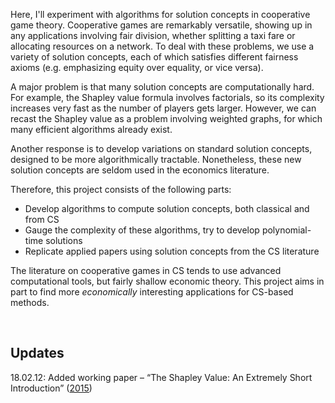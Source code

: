 Here, I'll experiment with algorithms for solution concepts in cooperative game theory. Cooperative games are remarkably versatile,
showing up in any applications involving fair division, whether splitting a taxi fare or allocating resources on a network. To deal with these problems, we use a variety of solution concepts, each of which satisfies different fairness axioms (e.g. emphasizing equity over equality, or vice versa).

A major problem is that many solution concepts are computationally hard. For example, the Shapley value formula involves factorials,
so its complexity increases very fast as the number of players gets larger. However, we can recast the Shapley value as a problem 
involving weighted graphs, for which many efficient algorithms already exist.

Another response is to develop variations on standard solution concepts, designed to be more  algorithmically tractable. 
Nonetheless, these new solution concepts are seldom used in the economics literature.

Therefore, this project consists of the following parts:
<ul>
<li> Develop algorithms to compute solution concepts, both classical and from CS</li>
<li> Gauge the complexity of these algorithms, try to develop polynomial-time solutions</li>
<li> Replicate applied papers using solution concepts from the CS literature</li>
</ul>

The literature on cooperative games in CS tends to use advanced computational tools, but fairly shallow economic theory.
This project aims in part to find more <i>economically</i> interesting applications for CS-based methods.

&nbsp;

## Updates

18.02.12: Added working paper – “The Shapley Value: An Extremely Short Introduction” (<a href="https://github.com/gjoncas/Computational-Economics/blob/master/cooperative-games/shapley%20value.pdf">2015</a>)
